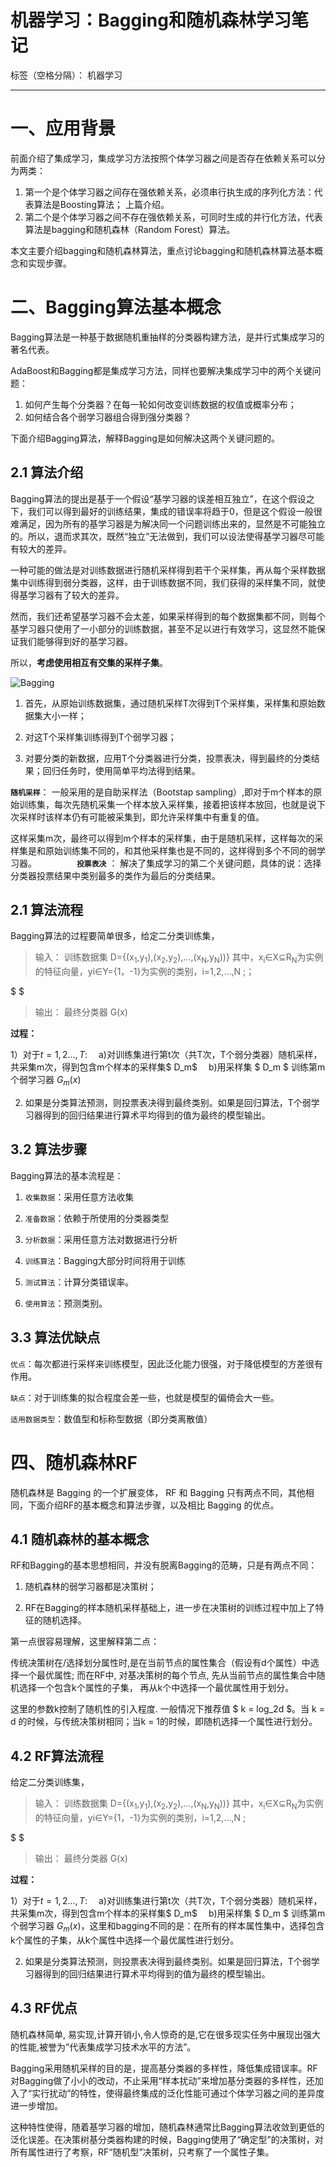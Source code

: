 ﻿# 机器学习：Bagging和随机森林学习笔记

标签（空格分隔）： 机器学习

---

# 一、应用背景

前面介绍了集成学习，集成学习方法按照个体学习器之间是否存在依赖关系可以分为两类：
1. 第一个是个体学习器之间存在强依赖关系，必须串行执生成的序列化方法：代表算法是Boosting算法； 上篇介绍。
2. 第二个是个体学习器之间不存在强依赖关系，可同时生成的并行化方法，代表算法是bagging和随机森林（Random Forest）算法。

本文主要介绍bagging和随机森林算法，重点讨论bagging和随机森林算法基本概念和实现步骤。


# 二、Bagging算法基本概念
Bagging算法是一种基于数据随机重抽样的分类器构建方法，是并行式集成学习的著名代表。

AdaBoost和Bagging都是集成学习方法，同样也要解决集成学习中的两个关键问题：
 1. 如何产生每个分类器？在每一轮如何改变训练数据的权值或概率分布；
 2. 如何结合各个弱学习器组合得到强分类器？

下面介绍Bagging算法，解释Bagging是如何解决这两个关键问题的。
 
## 2.1 算法介绍
Bagging算法的提出是基于一个假设“基学习器的误差相互独立”，在这个假设之下，我们可以得到最好的训练结果，集成的错误率将趋于0，但是这个假设一般很难满足，因为所有的基学习器是为解决同一个问题训练出来的，显然是不可能独立的。所以，退而求其次，既然“独立”无法做到，我们可以设法使得基学习器尽可能有较大的差异。

一种可能的做法是对训练数据进行随机采样得到若干个采样集，再从每个采样数据集中训练得到弱分类器，这样，由于训练数据不同，我们获得的采样集不同，就使得基学习器有了较大的差异。

然而，我们还希望基学习器不会太差，如果采样得到的每个数据集都不同，则每个基学习器只使用了一小部分的训练数据，甚至不足以进行有效学习，这显然不能保证我们能够得到好的基学习器。

所以，**考虑使用相互有交集的采样子集**。

![Bagging][1]


1. 首先，从原始训练数据集，通过随机采样T次得到T个采样集，采样集和原始数据集大小一样；

2. 对这T个采样集训练得到T个弱学习器；

3. 对要分类的新数据，应用T个分类器进行分类，投票表决，得到最终的分类结果；回归任务时，使用简单平均法得到结果。

**`随机采样`**：
一般采用的是自助采样法（Bootstap sampling）,即对于m个样本的原始训练集，每次先随机采集一个样本放入采样集，接着把该样本放回，也就是说下次采样时该样本仍有可能被采集到，即允许采样集中有重复的值。

这样采集m次，最终可以得到m个样本的采样集，由于是随机采样，这样每次的采样集是和原始训练集不同的，和其他采样集也是不同的，这样得到多个不同的弱学习器。
　　　　
**`投票表决`** ：
解决了集成学习的第二个关键问题，具体的说：选择分类器投票结果中类别最多的类作为最后的分类结果。

## 2.1 算法流程
Bagging算法的过程要简单很多，给定二分类训练集，

> 输入：
训练数据集 D={(x<sub>1</sub>,y<sub>1</sub>),(x<sub>2</sub>,y<sub>2</sub>),…,(x<sub>N</sub>,y<sub>N</sub>))} 
其中，x<sub>i</sub>∈X⊆R<sub>N</sub>为实例的特征向量，yi∈Y={1，-1}为实例的类别，i=1,2,…,N ;；

$ $
> 输出：
最终分类器 G(x)

**过程：**

1）对于$t=1,2...,T$:
　a)对训练集进行第t次（共T次，T个弱分类器）随机采样，共采集m次，得到包含m个样本的采样集$ D_m$
　b)用采样集 $ D_m $ 训练第m个弱学习器 $G_m(x)$

2) 如果是分类算法预测，则投票表决得到最终类别。如果是回归算法，T个弱学习器得到的回归结果进行算术平均得到的值为最终的模型输出。

## 3.2 算法步骤 

Bagging算法的基本流程是：


1. `收集数据`：采用任意方法收集
2. `准备数据`：依赖于所使用的分类器类型

3. `分析数据`：采用任意方法对数据进行分析
4. `训练算法`：Bagging大部分时间将用于训练

5. `测试算法`：计算分类错误率。
6. `使用算法`：预测类别。



## 3.3 算法优缺点
`优点`：每次都进行采样来训练模型，因此泛化能力很强，对于降低模型的方差很有作用。

`缺点`：对于训练集的拟合程度会差一些，也就是模型的偏倚会大一些。

`适用数据类型`：数值型和标称型数据（即分类离散值）

# 四、随机森林RF

随机森林是 Bagging 的一个扩展变体， RF 和 Bagging 只有两点不同，其他相同，下面介绍RF的基本概念和算法步骤，以及相比 Bagging 的优点。

## 4.1 随机森林的基本概念
RF和Bagging的基本思想相同，并没有脱离Bagging的范畴，只是有两点不同：

1. 随机森林的弱学习器都是决策树；

2. RF在Bagging的样本随机采样基础上，进一步在决策树的训练过程中加上了特征的随机选择。

第一点很容易理解，这里解释第二点：

传统决策树在/选择划分属性时,是在当前节点的属性集合（假设有d个属性）中选择一个最优属性; 而在RF中, 对基决策树的每个节点, 先从当前节点的属性集合中随机选择一个包含k个属性的子集， 再从k个中选择一个最优属性用于划分。

这里的参数k控制了随机性的引入程度. 一般情况下推荐值 $ k = log_2d $。当 k = d 的时候，与传统决策树相同；当k = 1的时候，即随机选择一个属性进行划分。

## 4.2  RF算法流程

给定二分类训练集，

> 输入：
训练数据集 D={(x<sub>1</sub>,y<sub>1</sub>),(x<sub>2</sub>,y<sub>2</sub>),…,(x<sub>N</sub>,y<sub>N</sub>))} 
其中，x<sub>i</sub>∈X⊆R<sub>N</sub>为实例的特征向量，yi∈Y={1，-1}为实例的类别，i=1,2,…,N ;

$ $
> 输出：
最终分类器 G(x)

**过程：**

1）对于$t=1,2...,T$:
　a)对训练集进行第t次（共T次，T个弱分类器）随机采样，共采集m次，得到包含m个样本的采样集$ D_m$
　b)用采样集 $ D_m $ 训练第m个弱学习器 $G_m(x)$，这里和bagging不同的是：在所有的样本属性集中，选择包含k个属性的子集，从k个属性中选择一个最优属性进行划分。

2) 如果是分类算法预测，则投票表决得到最终类别。如果是回归算法，T个弱学习器得到的回归结果进行算术平均得到的值为最终的模型输出。


## 4.3 RF优点

随机森林简单, 易实现,计算开销小,令人惊奇的是,它在很多现实任务中展现出强大的性能,被誉为”代表集成学习技术水平的方法”。

Bagging采用随机采样的目的是，提高基分类器的多样性，降低集成错误率。RF对Bagging做了小小的改动，不止采用“样本扰动”来增加基分类器的多样性，还加入了“实行扰动”的特性，使得最终集成的泛化性能可通过个体学习器之间的差异度进一步增加。

这种特性使得，随着基学习器的增加，随机森林通常比Bagging算法收敛到更低的泛化误差。在决策树基分类器构建的时候，Bagging使用了“确定型”的决策树，对所有属性进行了考察，RF“随机型”决策树，只考察了一个属性子集。




  [1]: http://omxy7x542.bkt.clouddn.com/17-12-18/977026.jpg
 